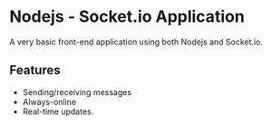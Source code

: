# Nodejs - Socket.io Application

A very basic front-end application  using both Nodejs and Socket.io.

## Features 
* Sending/receiving messages
* Always-online
* Real-time updates.

